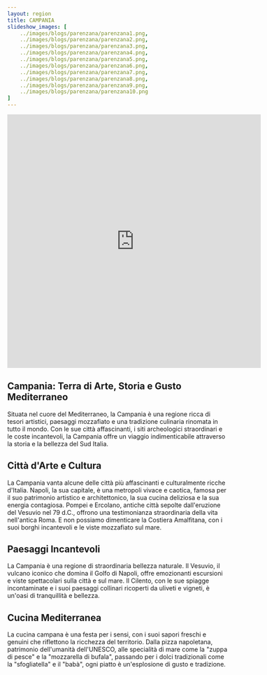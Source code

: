 ```yaml
---
layout: region
title: CAMPANIA
slideshow_images: [
    ../images/blogs/parenzana/parenzana1.png,
    ../images/blogs/parenzana/parenzana2.png,
    ../images/blogs/parenzana/parenzana3.png,
    ../images/blogs/parenzana/parenzana4.png,
    ../images/blogs/parenzana/parenzana5.png,
    ../images/blogs/parenzana/parenzana6.png,
    ../images/blogs/parenzana/parenzana7.png,
    ../images/blogs/parenzana/parenzana8.png,
    ../images/blogs/parenzana/parenzana9.png,
    ../images/blogs/parenzana/parenzana10.png
]
---
```


<div class="maps-container">
    <iframe src="https://www.komoot.com/it-it/collection/2779477/embed" width="580" height="580" frameborder="0" scrolling="no"></iframe>
</div>

## Campania: Terra di Arte, Storia e Gusto Mediterraneo

Situata nel cuore del Mediterraneo, la Campania è una regione ricca di tesori artistici, paesaggi mozzafiato e una tradizione culinaria rinomata in tutto il mondo. Con le sue città affascinanti, i siti archeologici straordinari e le coste incantevoli, la Campania offre un viaggio indimenticabile attraverso la storia e la bellezza del Sud Italia.

## Città d'Arte e Cultura

La Campania vanta alcune delle città più affascinanti e culturalmente ricche d'Italia. Napoli, la sua capitale, è una metropoli vivace e caotica, famosa per il suo patrimonio artistico e architettonico, la sua cucina deliziosa e la sua energia contagiosa. Pompei e Ercolano, antiche città sepolte dall'eruzione del Vesuvio nel 79 d.C., offrono una testimonianza straordinaria della vita nell'antica Roma. E non possiamo dimenticare la Costiera Amalfitana, con i suoi borghi incantevoli e le viste mozzafiato sul mare.

## Paesaggi Incantevoli

La Campania è una regione di straordinaria bellezza naturale. Il Vesuvio, il vulcano iconico che domina il Golfo di Napoli, offre emozionanti escursioni e viste spettacolari sulla città e sul mare. Il Cilento, con le sue spiagge incontaminate e i suoi paesaggi collinari ricoperti da uliveti e vigneti, è un'oasi di tranquillità e bellezza.

## Cucina Mediterranea

La cucina campana è una festa per i sensi, con i suoi sapori freschi e genuini che riflettono la ricchezza del territorio. Dalla pizza napoletana, patrimonio dell'umanità dell'UNESCO, alle specialità di mare come la "zuppa di pesce" e la "mozzarella di bufala", passando per i dolci tradizionali come la "sfogliatella" e il "babà", ogni piatto è un'esplosione di gusto e tradizione.
